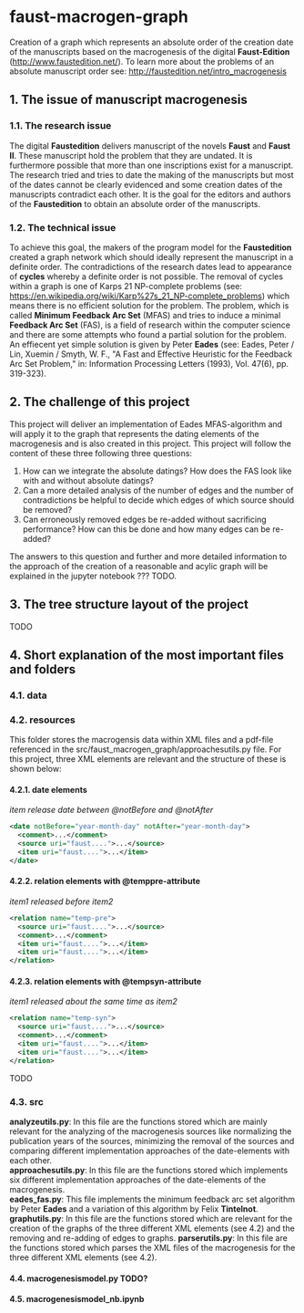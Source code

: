 # faust-macrogen-graph
Creation of a graph which represents an absolute order of the creation date of the manuscripts based on the macrogenesis of the digital <b>Faust-Edition</b> (http://www.faustedition.net/). To learn more about the problems of an absolute manuscript order see: http://faustedition.net/intro_macrogenesis

## 1. The issue of manuscript macrogenesis
### 1.1. The research issue
The digital <b>Faustedition</b> delivers manuscript of the novels <b>Faust</b> and <b>Faust II</b>. These manuscript hold the problem that they are undated. It is furthermore possible that more than one inscriptions exist for a manuscript. The research tried and tries to date the making of the manuscripts but most of the dates cannot be clearly evidenced and some creation dates of the manuscripts contradict each other. It is the goal for the editors and authors of the <b>Faustedition</b> to obtain an absolute order of the manuscripts. 

### 1.2. The technical issue
To achieve this goal, the makers of the program model for the <b>Faustedition</b> created a graph network which should ideally represent the manuscript in a definite order. The contradictions of the research dates lead to appearance of <b>cycles</b> whereby a definite order is not possible. The removal of cycles within a graph is one of Karps 21 NP-complete problems (see: https://en.wikipedia.org/wiki/Karp%27s_21_NP-complete_problems) which means there is no efficient solution for the problem. The problem, which is called <b>Minimum Feedback Arc Set</b> (MFAS) and tries to induce a minimal <b>Feedback Arc Set</b> (FAS), is a field of research within the computer science and there are some attempts who found a partial solution for the problem. An effiecent yet simple solution is given by Peter <b>Eades</b> (see: Eades, Peter / Lin, Xuemin / Smyth, W. F., "A Fast and Effective Heuristic for the Feedback Arc Set Problem," in: Information Processing Letters (1993), Vol. 47(6), pp. 319-323).

## 2. The challenge of this project 
This project will deliver an implementation of Eades MFAS-algorithm and will apply it to the graph that represents the dating elements of the macrogenesis and is also created in this project. This project will follow the content of these three following three questions:

1. How can we integrate the absolute datings? How does the FAS look like with and without absolute datings?
2. Can a more detailed analysis of the number of edges and the number of contradictions be helpful to decide which edges of which source should be removed?
3. Can erroneously removed edges be re-added without sacrificing performance? How can this be done and how many edges can be re-added?

The answers to this question and further and more detailed information to the approach of the creation of a reasonable and acylic graph will be explained in the jupyter notebook ??? TODO.

## 3. The tree structure layout of the project

TODO

## 4. Short explanation of the most important files and folders
### 4.1. data
### 4.2. resources

This folder stores the macrogensis data within XML files and a pdf-file referenced in the src/faust_macrogen_graph/approachesutils.py file. For this project, three XML elements are relevant and the structure of these is shown below:

#### 4.2.1. date elements
<i>item release date between @notBefore and @notAfter</i>
```xml
<date notBefore="year-month-day" notAfter="year-month-day">
  <comment>...</comment>
  <source uri="faust....">...</source>
  <item uri="faust....">...</item>
</date>
```
#### 4.2.2. relation elements with @temppre-attribute
<i>item1 released before item2</i>
```xml
<relation name="temp-pre">
  <source uri="faust....">...</source>
  <comment>...</comment>
  <item uri="faust....">...</item>
  <item uri="faust....">...</item>
</relation>
```

#### 4.2.3. relation elements with @tempsyn-attribute
<i>item1 released about the same time as item2</i>
```xml
<relation name="temp-syn">
  <source uri="faust....">...</source>
  <comment>...</comment>
  <item uri="faust....">...</item>
  <item uri="faust....">...</item>
</relation>
```

TODO
### 4.3. src
<b>analyzeutils.py</b>: In this file are the functions stored which are mainly relevant for the analyzing of the macrogenesis sources like normalizing the publication years of the sources, minimizing the removal of the sources and comparing different implementation approaches of the date-elements with each other.<br>
<b>approachesutils.py</b>: In this file are the functions stored which implements six different implementation approaches of the date-elements of the macrogenesis.<br>
<b>eades_fas.py</b>: This file implements the minimum feedback arc set algorithm by Peter <b>Eades</b> and a variation of this algorithm by Felix <b>Tintelnot</b>.<br>
<b>graphutils.py</b>: In this file are the functions stored which are relevant for the creation of the graphs of the three different XML elements (see 4.2) and the removing and re-adding of edges to graphs.
<b>parserutils.py</b>: In this file are the functions stored which parses the XML files of the macrogenesis for the three different XML elements (see 4.2).



#### 4.4. macrogenesismodel.py TODO?
#### 4.5. macrogenesismodel_nb.ipynb


